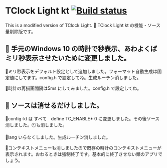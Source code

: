 # TClock Light kt [![Build status](https://ci.appveyor.com/api/projects/status/e2rljlqdk6gpql89/branch/master?svg=true)](https://ci.appveyor.com/project/katakk/tclocklight/branch/master)

This is a modified version of TClock Light.
:rabbit: TClock Light kt の機能・ソース量削除版です。

## :rabbit: 手元のWindows 10 の時計で秒表示、あわよくばミリ秒表示させたいために変更しました。

:rabbit2:ミリ秒表示をデフォルト設定として追加しました。フォーマット自動生成は固定値にしてます。config.h で設定してね。生成ルーチン消しました。

:rabbit2:時計の再描画間隔は5ms にしてみました。config.h で設定してね。

## :rabbit: ソースは消せるだけしました。

:rabbit2:config-kt は すべて　define TC_ENABLE* 0 に変更しました。その後ソース消しました。:clock10:も消しました。

:rabbit2:lang いらなくしました。生成ルーチン消しました。

:rabbit2:コンテキストメニューも消しましたので既存の時計のコンテキストメニューが表示されます。おわるときは強制終了です。基本的に終了させない類のアプリでしょう。

